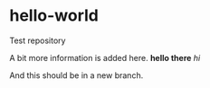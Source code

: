 # hello-world
Test repository

A bit more information is added here. **hello there** _hi_

And this should be in a new branch.

